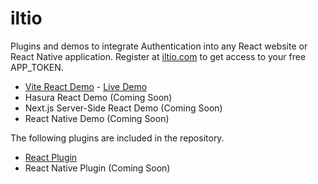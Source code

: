 # iltio

Plugins and demos to integrate Authentication into any React website or React Native application. Register at [iltio.com](https://iltio.com) to get access to your free APP_TOKEN.

- [Vite React Demo](https://github.com/tobua/iltio/tree/main/demo) - [Live Demo](https://iltio-demo.vercel.app)
- Hasura React Demo (Coming Soon)
- Next.js Server-Side React Demo (Coming Soon)
- React Native Demo (Coming Soon)

The following plugins are included in the repository.

- [React Plugin](https://github.com/tobua/iltio/tree/main/plugin)
- React Native Plugin (Coming Soon)

